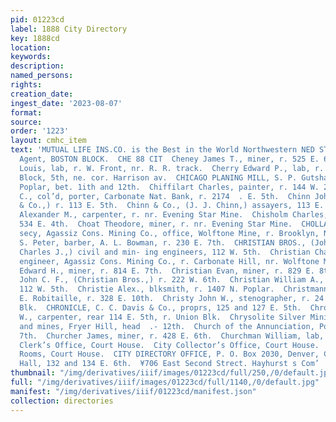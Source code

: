 ```yaml
---
pid: 01223cd
label: 1888 City Directory
key: 1888cd
location: 
keywords: 
description: 
named_persons: 
rights: 
creation_date: 
ingest_date: '2023-08-07'
format: 
source: 
order: '1223'
layout: cmhc_item
text: 'MUTUAL LIFE INS.CO. is the Best in the World Northwestern NED STEEL, Gen’l
  Agent, BOSTON BLOCK.  CHE 88 CIT  Cheney James T., miner, r. 525 E. 6th.  Chermich
  Louis, lab, r. W. Front, nr. R. R. track.  Cherry Edward P., lab, r. 419 W. 7th.  Chicago
  Block, 5th, ne. cor. Harrison av.  CHICAGO PLANING MILL, S. P. Gutshall, propr,
  Poplar, bet. 1ith and 12th.  Chiffilart Charles, painter, r. 144 W. 2d.  Chinn Benjamin
  C., col’d, porter, Carbonate Nat. Bank, r. 2174  . E. 5th.  Chinn John J., (Chinn
  & Co.,) r. 113 E. 5th.  Chinn & Co., (J. J. Chinn,) assayers, 113 E. 5th.  Chisholm
  Alexander M., carpenter, r. nr. Evening Star Mine.  Chisholm Charles, miner, r.
  534 E. 4th.  Choat Theodore, miner, r. nr. Evening Star Mine.  CHOLLAR THOMAS T.,
  secy, Agassiz Cons. Mining Co., office, Wolftone Mine, r. Brooklyn, N. Y.  Christensen
  S. Peter, barber, A. L. Bowman, r. 230 E. 7th.  CHRISTIAN BROS., (John C. F. and
  Charles J.,) civil and min- ing engineers, 112 W. 5th.  Christian Charles J., mining
  engineer, Agassiz Cons. Mining Co., r. Carbonate Hill, nr. Wolftone Mine.  Christian
  Edward H., miner, r. 814 E. 7th.  Christian Evan, miner, r. 829 E. 8th.  Christian
  John C. F., (Christian Bros.,) r. 222 W. 6th.  Christian William A., mining, r.
  112 W. 5th.  Christie Alex., blksmith, r. 1407 N. Poplar.  Christmann Michael, carpenter,
  E. Robitaille, r. 328 E. 10th.  Christy John W., stenographer, r. 24 and 25 Quincy
  Blk.  CHRONICLE, C. C. Davis & Co., proprs, 125 and 127 E. 5th.  Chronister Willis
  W., carpenter, rear 114 E. 5th, r. Union Blk.  Chrysolite Silver Mining Co., office
  and mines, Fryer Hill, head  .- 12th.  Church of the Annunciation, Poplar, sw. cor.
  7th.  Churcher James, miner, r. 428 E. 6th.  Churchman William, lab, bds. City Hotel.  City
  Clerk’s Office, Court House.  City Collector’s Office, Court House.  City Council
  Rooms, Court House.  CITY DIRECTORY OFFICE, P. O. Box 2030, Denver, Colo.  City
  Hall, 132 and 134 E. 6th.  ¥706 East Second Strect. Hayhurst s Com’ | Restaurant  =    '
thumbnail: "/img/derivatives/iiif/images/01223cd/full/250,/0/default.jpg"
full: "/img/derivatives/iiif/images/01223cd/full/1140,/0/default.jpg"
manifest: "/img/derivatives/iiif/01223cd/manifest.json"
collection: directories
---
```

